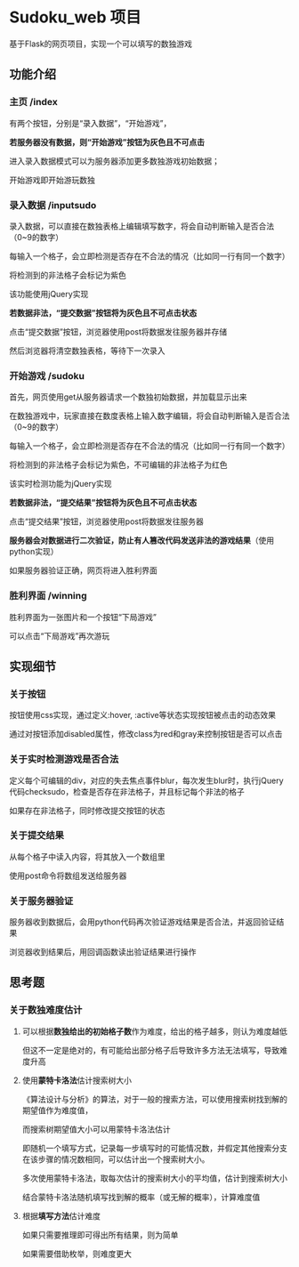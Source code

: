 # Sudoku_web 项目

基于Flask的网页项目，实现一个可以填写的数独游戏

## 功能介绍

### 主页 /index

有两个按钮，分别是“录入数据”，“开始游戏”，

**若服务器没有数据，则“开始游戏”按钮为灰色且不可点击**

进入录入数据模式可以为服务器添加更多数独游戏初始数据；

开始游戏即开始游玩数独

### 录入数据 /inputsudo

录入数据，可以直接在数独表格上编辑填写数字，将会自动判断输入是否合法（0~9的数字）

每输入一个格子，会立即检测是否存在不合法的情况（比如同一行有同一个数字）

将检测到的非法格子会标记为紫色

该功能使用jQuery实现

**若数据非法，“提交数据”按钮将为灰色且不可点击状态**

点击“提交数据”按钮，浏览器使用post将数据发往服务器并存储

然后浏览器将清空数独表格，等待下一次录入

### 开始游戏 /sudoku

首先，网页使用get从服务器请求一个数独初始数据，并加载显示出来

在数独游戏中，玩家直接在数度表格上输入数字编辑，将会自动判断输入是否合法（0~9的数字）

每输入一个格子，会立即检测是否存在不合法的情况（比如同一行有同一个数字）

将检测到的非法格子会标记为紫色，不可编辑的非法格子为红色

该实时检测功能为jQuery实现

**若数据非法，“提交结果”按钮将为灰色且不可点击状态**

点击“提交结果”按钮，浏览器使用post将数据发往服务器

**服务器会对数据进行二次验证，防止有人篡改代码发送非法的游戏结果**（使用python实现）

如果服务器验证正确，网页将进入胜利界面

### 胜利界面 /winning

胜利界面为一张图片和一个按钮“下局游戏”

可以点击“下局游戏”再次游玩

## 实现细节

### 关于按钮

按钮使用css实现，通过定义:hover, :active等状态实现按钮被点击的动态效果

通过对按钮添加disabled属性，修改class为red和gray来控制按钮是否可以点击

### 关于实时检测游戏是否合法

定义每个可编辑的div，对应的失去焦点事件blur，每次发生blur时，执行jQuery代码checksudo，检查是否存在非法格子，并且标记每个非法的格子

如果存在非法格子，同时修改提交按钮的状态

### 关于提交结果

从每个格子中读入内容，将其放入一个数组里

使用post命令将数组发送给服务器

### 关于服务器验证

服务器收到数据后，会用python代码再次验证游戏结果是否合法，并返回验证结果

浏览器收到结果后，用回调函数读出验证结果进行操作

## 思考题

### 关于数独难度估计

1. 可以根据**数独给出的初始格子数**作为难度，给出的格子越多，则认为难度越低

   但这不一定是绝对的，有可能给出部分格子后导致许多方法无法填写，导致难度升高

2. 使用**蒙特卡洛法**估计搜索树大小

   《算法设计与分析》的算法，对于一般的搜索方法，可以使用搜索树找到解的期望值作为难度值，

   而搜索树期望值大小可以用蒙特卡洛法估计

   即随机一个填写方式，记录每一步填写时的可能情况数，并假定其他搜索分支在该步骤的情况数相同，可以估计出一个搜索树大小。

   多次使用蒙特卡洛法，取每次估计的搜索树大小的平均值，估计到搜索树大小

   结合蒙特卡洛法随机填写找到解的概率（或无解的概率），计算难度值

3. 根据**填写方法**估计难度

   如果只需要推理即可得出所有结果，则为简单

   如果需要借助枚举，则难度更大

